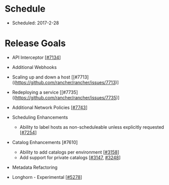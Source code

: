 # Schedule

* Scheduled: 2017-2-28

# Release Goals

* API Interceptor [[#7134](https://github.com/rancher/rancher/issues/7134)]

* Additional Webhooks
 * Scaling up and down a host [[#7713]((https://github.com/rancher/rancher/issues/7713)]
 * Redeploying a service [[#7735]((https://github.com/rancher/rancher/issues/7735)]

* Additional Network Policies [[#7743](https://github.com/rancher/rancher/issues/7743)]

* Scheduling Enhancements
  * Ability to label hosts as non-scheduleable unless explicitly requested [[#7254](https://github.com/rancher/rancher/issues/7254)]

* Catalog Enhancements [#7610]
  * Ability to add catalogs per environment [[#3158](https://github.com/rancher/rancher/issues/3158)]
  * Add support for private catalogs [[#3147](https://github.com/rancher/rancher/issues/3147), [#3248](https://github.com/rancher/rancher/issues/3248)]

* Metadata Refactoring 

* Longhorn - Experimental [[#5278](https://github.com/rancher/rancher/issues/5278)]
 